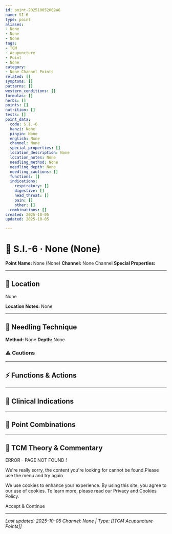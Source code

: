 ```yaml
---
id: point-20251005200246
name: SI-6
type: point
aliases:
- None
- None
- None
tags:
- TCM
- Acupuncture
- Point
- None
category:
- None Channel Points
related: []
symptoms: []
patterns: []
western_conditions: []
formulas: []
herbs: []
points: []
nutrition: []
tests: []
point_data:
  code: S.I.-6
  hanzi: None
  pinyin: None
  english: None
  channel: None
  special_properties: []
  location_description: None
  location_notes: None
  needling_method: None
  needling_depth: None
  needling_cautions: []
  functions: []
  indications:
    respiratory: []
    digestive: []
    head_throat: []
    pain: []
    other: []
  combinations: []
created: 2025-10-05
updated: 2025-10-05

---
```


# 📍 S.I.-6 · None (None)

**Point Name:** None (None)
**Channel:** None Channel
**Special Properties:** 

---

## 📍 Location

None

**Location Notes:**
None

---

## 🔧 Needling Technique

**Method:** None
**Depth:** None

### ⚠️ Cautions

---

## ⚡ Functions & Actions

---

## 🎯 Clinical Indications

---

## 🔗 Point Combinations

---

## 🧬 TCM Theory & Commentary

ERROR - PAGE NOT FOUND !

We're really sorry, the content you're looking for cannot be found.Please use the menu and try again

We use cookies to enhance your experience. By using this site, you agree to our use of cookies. To learn more, please read our Privacy and Cookies Policy.

Accept & Continue

---

*Last updated: 2025-10-05*
*Channel: None | Type: [[TCM Acupuncture Points]]*
